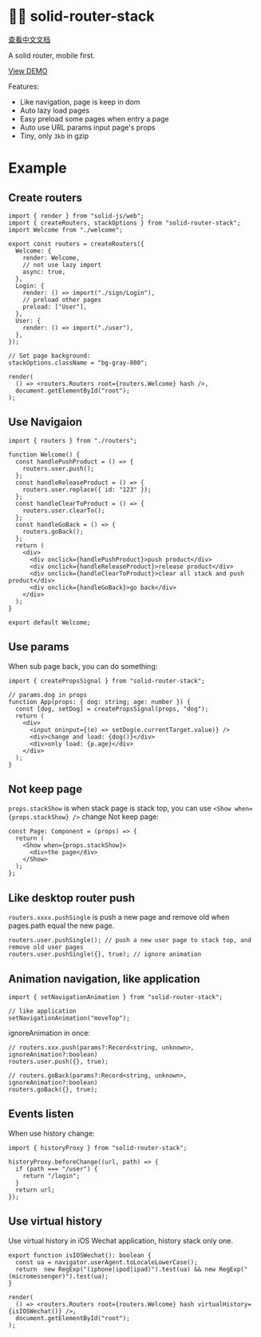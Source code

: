 # 🏂🏽 solid-router-stack

[查看中文文档](./README-CN.md)

A solid router, mobile first.

[View DEMO](https://solid-router-stack.gewulian.com)

Features:

- Like navigation, page is keep in dom
- Auto lazy load pages
- Easy preload some pages when entry a page
- Auto use URL params input page's props
- Tiny, only `3kb` in gzip

# Example

## Create routers

```tsx
import { render } from "solid-js/web";
import { createRouters, stackOptions } from "solid-router-stack";
import Welcome from "./welcome";

export const routers = createRouters({
  Welcome: {
    render: Welcome,
    // not use lazy import
    async: true,
  },
  Login: {
    render: () => import("./sign/Login"),
    // preload other pages
    preload: ["User"],
  },
  User: {
    render: () => import("./user"),
  },
});

// Set page background:
stackOptions.className = "bg-gray-800";

render(
  () => <routers.Routers root={routers.Welcome} hash />,
  document.getElementById("root");
);

```

## Use Navigaion

```tsx
import { routers } from "./routers";

function Welcome() {
  const handlePushProduct = () => {
    routers.user.push();
  };
  const handleReleaseProduct = () => {
    routers.user.replace({ id: "123" });
  };
  const handleClearToProduct = () => {
    routers.user.clearTo();
  };
  const handleGoBack = () => {
    routers.goBack();
  };
  return (
    <div>
      <div onclick={handlePushProduct}>push product</div>
      <div onclick={handleReleaseProduct}>release product</div>
      <div onclick={handleClearToProduct}>clear all stack and push product</div>
      <div onclick={handleGoBack}>go back</div>
    </div>
  );
}

export default Welcome;
```

## Use params

When sub page back, you can do something:

```tsx
import { createPropsSignal } from "solid-router-stack";

// params.dog in props
function App(props: { dog: string; age: number }) {
  const [dog, setDog] = createPropsSignal(props, "dog");
  return (
    <div>
      <input oninput={(e) => setDog(e.currentTarget.value)} />
      <div>change and load: {dog()}</div>
      <div>only load: {p.age}</div>
    </div>
  );
}
```

## Not keep page

`props.stackShow` is when stack page is stack top, you can use `<Show when={props.stackShow} />` change Not keep page:

```tsx
const Page: Component = (props) => {
  return (
    <Show when={props.stackShow}>
      <div>the page</div>
    </Show>
  );
};
```

## Like desktop router push

`routers.xxxx.pushSingle` is push a new page and remove old when pages.path equal the new page.

```tsx
routers.user.pushSingle(); // push a new user page to stack top, and remove old user pages
routers.user.pushSingle({}, true); // ignore animation
```

## Animation navigation, like application

```tsx
import { setNavigationAnimation } from "solid-router-stack";

// like application
setNavigationAnimation("moveTop");
```

ignoreAnimation in once:

```tsx
// routers.xxx.push(params?:Record<string, unknown>, ignoreAnimation?:boolean)
routers.user.push({}, true);

// routers.goBack(params?:Record<string, unknown>, ignoreAnimation?:boolean)
routers.goBack({}, true);
```

## Events listen

When use history change:

```tsx
import { historyProxy } from "solid-router-stack";

historyProxy.beforeChange((url, path) => {
  if (path === "/user") {
    return "/login";
  }
  return url;
});
```

## Use virtual history

Use virtual history in iOS Wechat application, history stack only one.

```tsx
export function isIOSWechat(): boolean {
  const ua = navigator.userAgent.toLocaleLowerCase();
  return  new RegExp("(iphone|ipod|ipad)").test(ua) && new RegExp("(micromessenger)").test(ua);
}

render(
  () => <routers.Routers root={routers.Welcome} hash virtualHistory={isIOSWechat()} />,
  document.getElementById("root");
);
```
